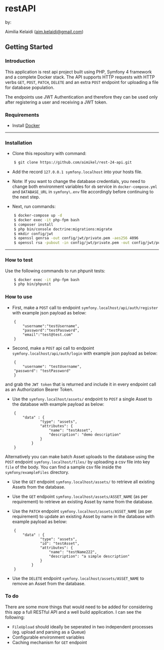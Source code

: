 restAPI
==========
by:

Aimilia Kelaidi (aim.kelaidi@gmail.com)

## Getting Started

### Introduction

This application is rest api project built using PHP, Symfony 4 framework and a complete Docker stack. The API 
supports HTTP requests with HTTP verbs `GET`, `POST`, `PATCH`, `DELETE` and an extra `POST` endpoint for uploading a file for database 
population.

The endpoints use JWT Authentication and therefore they can be used only after registering a user and receiving a JWT token.

### Requirements

- Install [Docker](https://docs.docker.com/get-docker/)

---
### Installation

* Clone this repository with command:
```bash
    $ git clone https://github.com/aimikel/rest-24-api.git
```

* Add the record `127.0.0.1 symfony.localhost` into your hosts file.

* Note: If you want to change the database credentials, you need to change both environment variables for `db` service in `docker-compose.yml` and  `DATABASE_URL` in `symfony\.env` file accordingly before continuing to the next step.

* Next, run commands:
```bash
    $ docker-compose up -d
    $ docker exec -it php-fpm bash
    $ composer install
    $ php bin/console doctrine:migrations:migrate
    $ mkdir config/jwt
    $ openssl genrsa -out config/jwt/private.pem -aes256 4096
    $ openssl rsa -pubout -in config/jwt/private.pem -out config/jwt/public.pem
```

---

### How to test
Use the following commands to run phpunit tests:

```bash
    $ docker exec -it php-fpm bash
    $ php bin/phpunit
```

### How to use

- First, make a `POST` call to endpoint `symfony.localhost/api/auth/register` with example json payload as below:

```
    {
    	"username":"testUsername",
    	"password":"testPassword", 
    	"email":"test@test.com"
    }
```

- Second, make a `POST` api call to endpoint `symfony.localhost/api/auth/login` with example json payload as below:

```
    {
        "username": "testUsername",
	"password": "testPassword"
    }
```
and grab the `JWT token` that is returned and include it in every endpoint call as an Authorization Bearer Token.

- Use the `symfony.localhost/assets/` endpoint to `POST` a single Asset to the database with example payload as below:

```
    {
        "data" : {
        		"type": "assets",
        		"attributes": {
        			"name": "testAsset",
        			"description": "demo description"
        		}
        	}
    }
```

Alternatively you can make batch Asset uploads to the database using the `POST` endpoint `symfony.localhost/files/` by uploading a csv file into key `file` of the body.
You can find a sample csv file inside the `symfony/exampleFiles` directory.

- Use the `GET` endpoint `symfony.localhost/assets/` to retrieve all existing Assets from the database.

- Use the `GET` endpoint `symfony.localhost/assets/ASSET_NAME` (as per requirement) to retrieve an existing Asset by name from the database.

- Use the `PATCH` endpoint `symfony.localhost/assets/ASSET_NAME` (as per requirement) to update an existing Asset by name in the database with example payload as below:

```
    {
        "data" : {
        		"type": "assets",
        		"id": "testAsset",
        		"attributes": {
        			"name": "testName222",
        			"description": "a simple description"
        		}
        	}
    }
```

- Use the `DELETE` endpoint `symfony.localhost/assets/ASSET_NAME` to remove an Asset from the database.

### To do

There are some more things that would need to be added for considering this app a full RESTful API and a well build application. I can see the following:

- `FileUpload` should ideally be seperated in two independent processes (eg. upload and parsing as a Queue)
- Configurable environment variables
- Caching mechanism for `GET` endpoint



